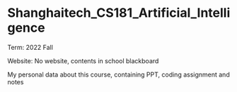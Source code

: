 # Shanghaitech_CS181_Artificial_Intelligence

Term: 2022 Fall

Website: No website, contents in school blackboard

My personal data about this course, containing PPT, coding assignment and notes
